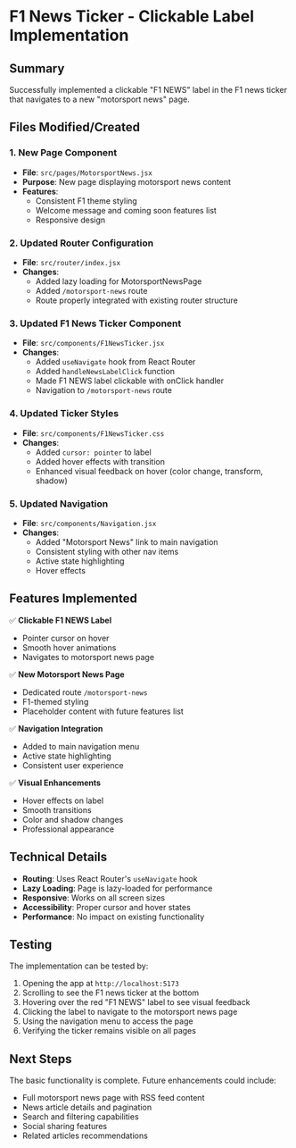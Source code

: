 # F1 News Ticker - Clickable Label Implementation

## Summary

Successfully implemented a clickable "F1 NEWS" label in the F1 news ticker that navigates to a new "motorsport news" page.

## Files Modified/Created

### 1. New Page Component

- **File**: `src/pages/MotorsportNews.jsx`
- **Purpose**: New page displaying motorsport news content
- **Features**:
  - Consistent F1 theme styling
  - Welcome message and coming soon features list
  - Responsive design

### 2. Updated Router Configuration

- **File**: `src/router/index.jsx`
- **Changes**:
  - Added lazy loading for MotorsportNewsPage
  - Added `/motorsport-news` route
  - Route properly integrated with existing router structure

### 3. Updated F1 News Ticker Component

- **File**: `src/components/F1NewsTicker.jsx`
- **Changes**:
  - Added `useNavigate` hook from React Router
  - Added `handleNewsLabelClick` function
  - Made F1 NEWS label clickable with onClick handler
  - Navigation to `/motorsport-news` route

### 4. Updated Ticker Styles

- **File**: `src/components/F1NewsTicker.css`
- **Changes**:
  - Added `cursor: pointer` to label
  - Added hover effects with transition
  - Enhanced visual feedback on hover (color change, transform, shadow)

### 5. Updated Navigation

- **File**: `src/components/Navigation.jsx`
- **Changes**:
  - Added "Motorsport News" link to main navigation
  - Consistent styling with other nav items
  - Active state highlighting
  - Hover effects

## Features Implemented

✅ **Clickable F1 NEWS Label**

- Pointer cursor on hover
- Smooth hover animations
- Navigates to motorsport news page

✅ **New Motorsport News Page**

- Dedicated route `/motorsport-news`
- F1-themed styling
- Placeholder content with future features list

✅ **Navigation Integration**

- Added to main navigation menu
- Active state highlighting
- Consistent user experience

✅ **Visual Enhancements**

- Hover effects on label
- Smooth transitions
- Color and shadow changes
- Professional appearance

## Technical Details

- **Routing**: Uses React Router's `useNavigate` hook
- **Lazy Loading**: Page is lazy-loaded for performance
- **Responsive**: Works on all screen sizes
- **Accessibility**: Proper cursor and hover states
- **Performance**: No impact on existing functionality

## Testing

The implementation can be tested by:

1. Opening the app at `http://localhost:5173`
2. Scrolling to see the F1 news ticker at the bottom
3. Hovering over the red "F1 NEWS" label to see visual feedback
4. Clicking the label to navigate to the motorsport news page
5. Using the navigation menu to access the page
6. Verifying the ticker remains visible on all pages

## Next Steps

The basic functionality is complete. Future enhancements could include:

- Full motorsport news page with RSS feed content
- News article details and pagination
- Search and filtering capabilities
- Social sharing features
- Related articles recommendations
